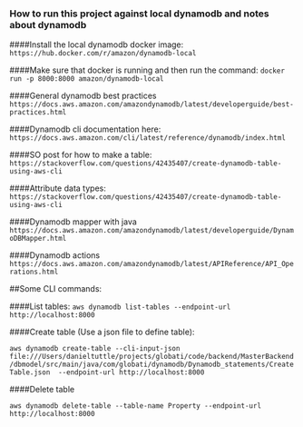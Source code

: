 ### How to run this project against local dynamodb and notes about dynamodb

####Install the local dynamodb docker image:
`https://hub.docker.com/r/amazon/dynamodb-local`

####Make sure that docker is running and then run the command:
`docker run -p 8000:8000 amazon/dynamodb-local`

####General dynamodb best practices
`https://docs.aws.amazon.com/amazondynamodb/latest/developerguide/best-practices.html`

####Dynamodb cli documentation here:
`https://docs.aws.amazon.com/cli/latest/reference/dynamodb/index.html`

####SO post for how to make a table:
`https://stackoverflow.com/questions/42435407/create-dynamodb-table-using-aws-cli`

####Attribute data types:
`https://stackoverflow.com/questions/42435407/create-dynamodb-table-using-aws-cli `

####Dynamodb mapper with java
`https://docs.aws.amazon.com/amazondynamodb/latest/developerguide/DynamoDBMapper.html`

####Dynamodb actions
`https://docs.aws.amazon.com/amazondynamodb/latest/APIReference/API_Operations.html`

##Some CLI commands:

####List tables: 
`aws dynamodb list-tables --endpoint-url http://localhost:8000`

####Create table (Use a json file to define table):

`aws dynamodb create-table --cli-input-json file:///Users/danieltuttle/projects/globati/code/backend/MasterBackend/dbmodel/src/main/java/com/globati/dynamodb/Dynamodb_statements/CreateTable.json  --endpoint-url http://localhost:8000`

####Delete table

`aws dynamodb delete-table --table-name Property --endpoint-url http://localhost:8000`
